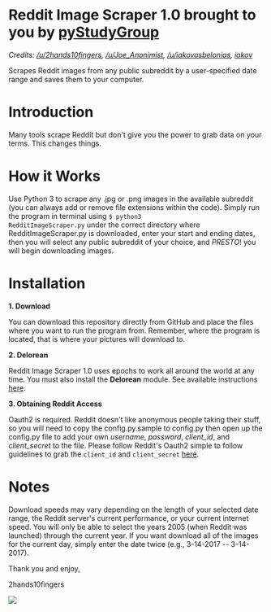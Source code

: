 # Reddit Image Scraper 1.0 brought to you by <a href="http://www.pystudygroup.com/">pyStudyGroup</a>
<i>Credits: <a href="https://github.com/2hands10fingers">/u/2hands10fingers</a>, <a href="https://github.com/Anonimista">/u/Joe_Anonimist</a>, <a href="https://github.com/Belonias">/u/iakovosbelonias</a>, <a href="https://github.com/tjcim">iakov</a></i>

Scrapes Reddit images from any public subreddit by a user-specified date range and saves them to your computer.

# Introduction

Many tools scrape Reddit but don't give you the power to grab data on your terms. This changes things.

# How it Works

Use Python 3 to scrape any .jpg or .png images in the available subreddit (you can always add or remove file extensions within the code). Simply run the program in terminal using <code>$ python3 RedditImageScraper.py</code> under the correct directory where RedditImageScraper.py is downloaded, enter your start and ending dates, then you will select any public subreddit of your choice, and *PRESTO*! you will begin downloading images.

# Installation

<strong>1. Download</strong>

You can download this repository directly from GitHub and place the files where you want to run the program from. Remember, where the program is located, that is where your pictures will download to.

<strong>2. Delorean</strong>

Reddit Image Scraper 1.0 uses epochs to work all around the world at any time. You must also install the <strong>Delorean</strong> module. See available instructions <a href="http://delorean.readthedocs.io/en/latest/install.html">here</a>.

<strong>3. Obtaining Reddit Access</strong>

Oauth2 is required. Reddit doesn't like anonymous people taking their stuff, so you will need to copy the config.py.sample to config.py then open up the config.py file to add your own <i>username</i>, <i>password</i>, <i>client_id</i>, and <i>client_secret</i> to the file. Please follow Reddit's Oauth2 simple to follow guidelines to grab the <code>client_id</code> and <code>client_secret</code> <a href="https://github.com/reddit/reddit/wiki/OAuth2">here</a>.


# Notes

Download speeds may vary depending on the length of your selected date range, the Reddit server's current performance, or your current internet speed. You will only be able to select the years 2005 (when Reddit was launched) through the current year. If you want download all of the images for the current day, simply enter the date twice (e.g., 3-14-2017 -- 3-14-2017).

Thank you and enjoy,

2hands10fingers

<img src="https://upload.wikimedia.org/wikipedia/en/thumb/8/82/Reddit_logo_and_wordmark.svg/1280px-Reddit_logo_and_wordmark.svg.png"></img>

